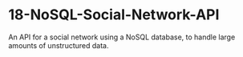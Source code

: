 # 18-NoSQL-Social-Network-API
An API for a social network using a NoSQL database, to handle large amounts of unstructured data.
